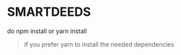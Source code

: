 # SMARTDEEDS
 
 do npm install or 
    yarn install
 > if you prefer yarn to install the needed dependencies 
